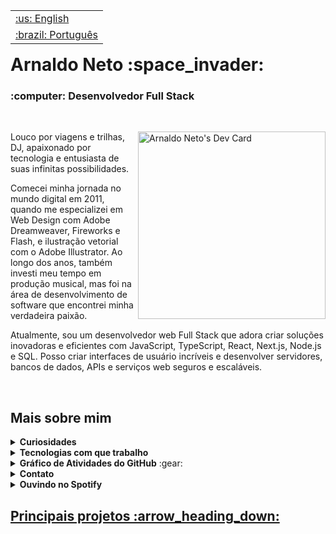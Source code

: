 <table align="right">
 <tr><td><a href="https://github.com/acn3to/acn3to/blob/main/readme-en.md">:us: English</a></td></tr>
 <tr><td><a href="https://github.com/acn3to/acn3to/blob/main/readme.md">:brazil: Português</a></td></tr>
</table>

<h1>Arnaldo Neto :space_invader:</h1>
<h3>:computer: Desenvolvedor Full Stack</h3>
  
<br>

<a href="https://app.daily.dev/acn3to"><img src="https://api.daily.dev/devcards/641090bda2d04b858cad0e0a324174e3.png?r=sx5" width="300" align="right" alt="Arnaldo Neto's Dev Card"/></a>
 
Louco por viagens e trilhas, DJ, apaixonado por tecnologia e entusiasta de suas infinitas possibilidades.

Comecei minha jornada no mundo digital em 2011, quando me especializei em Web Design com Adobe Dreamweaver, Fireworks e Flash, e ilustração vetorial com o Adobe Illustrator. Ao longo dos anos, também investi meu tempo em produção musical, mas foi na área de desenvolvimento de software que encontrei minha verdadeira paixão.

Atualmente, sou um desenvolvedor web Full Stack que adora criar soluções inovadoras e eficientes com JavaScript, TypeScript, React, Next.js, Node.js e SQL. Posso criar interfaces de usuário incríveis e desenvolver servidores, bancos de dados, APIs e serviços web seguros e escaláveis.

<br>

<h2>Mais sobre mim</h2>

<details>
 <summary><strong>Curiosidades</strong></summary>
  <br>
    <div align="left">
:rocket: Atuo como Desenvolvedor Full Stack na <a href="https://www.linkedin.com/company/saltsystems/" target="_blank">Salt Systems</a>,  desenvolvendo aplicações tanto em Back quanto Frontend, construindo API Rests, implementando soluções automatizadas via WhatsApp e Telegram e prestando manutenção de ambiente em AWS e Docker.
    </div>
  <br>
    <div align="left">
:seedling: Estou sempre aprendendo <strong>JavaScript</strong>, <strong>TypeScript</strong>, <strong>Node</strong> e <strong>React</strong>.
    </div>
  <br>
  <div align="left">
:speech_balloon: Pergunte-me sobre <strong>qualquer coisa!</strong> Se eu puder ajudar, será um prazer!
  </div>
  <br>
</details>

<details>
 <summary><strong>Tecnologias com que trabalho</strong></summary>
  <br>
    <div >
      <a href="https://developer.mozilla.org/pt-BR/docs/Web/HTML" target="_blank">
        <img  alt="HTML-Icon" height="60" width="60" src="https://cdn.jsdelivr.net/gh/devicons/devicon/icons/html5/html5-plain-wordmark.svg">&nbsp
      </a>
      <a href="https://developer.mozilla.org/pt-BR/docs/Web/CSS" target="_blank">
        <img  alt="CSS-Icon" height="60" width="60" src="https://cdn.jsdelivr.net/gh/devicons/devicon/icons/css3/css3-plain-wordmark.svg">&nbsp
      </a>
      <a href="https://developer.mozilla.org/pt-BR/docs/Web/JavaScript" target="_blank">
        <img  alt="Js-Icon" height="60" width="60" src="https://cdn.jsdelivr.net/gh/devicons/devicon/icons/javascript/javascript-plain.svg">&nbsp
      </a>
      <a href="https://www.typescriptlang.org/" target="_blank">
        <img  alt="Ts-Icon" height="60" width="60" src="https://cdn.jsdelivr.net/gh/devicons/devicon/icons/typescript/typescript-plain.svg">
      </a>
    </div>    
  <br>
    <div >
      <a href="https://getbootstrap.com/" target="_blank">
        <img  alt="Bootstrap-Icon" height="60" width="60" src="https://cdn.jsdelivr.net/gh/devicons/devicon/icons/bootstrap/bootstrap-plain-wordmark.svg">&nbsp
      </a>
      <a href="https://sass-lang.com/" target="_blank">
        <img  alt="Sass-Icon" height="60" width="60" src="https://cdn.jsdelivr.net/gh/devicons/devicon/icons/sass/sass-original.svg">&nbsp
      </a>
      <a href="https://tailwindcss.com/" target="_blank">
        <img  alt="TailwindCSS-Icon" height="60" width="60" src="https://cdn.jsdelivr.net/gh/devicons/devicon/icons/tailwindcss/tailwindcss-plain.svg">
      </a>
    </div>    
  <br>
    <div >
      <a href="https://pt-br.reactjs.org/" target="_blank">
        <img  alt="React-Icon" height="60" width="60" src="https://cdn.jsdelivr.net/gh/devicons/devicon/icons/react/react-original-wordmark.svg">&nbsp
      </a>
      <a href="https://nextjs.org/" target="_blank">
        <img  alt="Next-Icon" height="60" width="60" src="https://cdn.jsdelivr.net/gh/devicons/devicon/icons/nextjs/nextjs-line.svg">
      </a>
    </div>
  <br>
    <div >
      <a href="https://nodejs.org/" target="_blank">
        <img  alt="Node-Icon" height="60" width="60" src="https://cdn.jsdelivr.net/gh/devicons/devicon/icons/nodejs/nodejs-plain.svg">&nbsp
      </a>
      <a href="https://expressjs.com/" target="_blank">
        <img  alt="Express-Icon" height="60" width="60" src="https://cdn.jsdelivr.net/gh/devicons/devicon/icons/express/express-original.svg">
      </a>
    </div>
  <br> 
    <div >
      <a href="https://www.postgresql.org/" target="_blank">
        <img  alt="PostgreSQL-Icon" height="60" width="60" src="https://cdn.jsdelivr.net/gh/devicons/devicon/icons/postgresql/postgresql-plain-wordmark.svg">&nbsp
      </a>
      <a href="https://www.mongodb.com/home" target="_blank">
        <img  alt="MongoDB-Icon" height="60" width="60" src="https://cdn.jsdelivr.net/gh/devicons/devicon/icons/mongodb/mongodb-plain-wordmark.svg">
      </a>
    </div>
  <br>
</details>

<details>
 <summary><strong>Gráfico de Atividades do GitHub</strong> :gear: </summary>
  <br>
    <div >
      <img height="150em" src="https://github-profile-summary-cards.vercel.app/api/cards/stats?username=acn3to&theme=nord_dark"/>
    </div>    
  <br>
    <div >
      <img height="150em" src="https://github-profile-summary-cards.vercel.app/api/cards/repos-per-language?username=acn3to&hide=java&theme=nord_dark"/>
      <img height="150em" src="https://github-profile-summary-cards.vercel.app/api/cards/most-commit-language?username=acn3to&theme=nord_dark"/>
    </div>
  <br>
    <div >
      <img height="150em" src="https://github-profile-summary-cards.vercel.app/api/cards/profile-details?username=acn3to&theme=nord_dark"/>
    </div>
  <br> 
    <div >
      <img height="150em" src="https://github-readme-streak-stats.herokuapp.com/?user=acn3to&hide_border=true&date_format=M%20j%5B%2C%20Y%5D&background=2D3742&stroke=2D3742&ring=6bbbca&fire=6bbbca&currStreakNum=fff&sideNums=6bbbca&currStreakLabel=6bbbca&sideLabels=fff&dates=fff"/>
    </div>
  <br>
</details>

<details>
 <summary><strong>Contato</strong></summary>
  <br>
    <div >
      <a href="mailto:costanetoow@gmail.com" target="_blank">
        <img  height="40em" src="https://img.shields.io/badge/-Gmail-05122A?style=flat&logo=gmail" alt="gmail"/> 
      </a>
      <a href="https://discordapp.com/users/366398902846619649/" target="_blank">
        <img  height="40em" src="https://img.shields.io/badge/-Discord-05122A?style=flat&logo=discord" alt="discord"/>
      </a>
      <a href="https://www.linkedin.com/in/arnaldo-fullstack/" target="_blank">
        <img  height="40em" src="https://img.shields.io/badge/-LinkedIn-05122A?style=flat&logo=linkedin" alt="linkedin"/>
      </a>
      <a href="https://www.instagram.com/acn3to/" target="_blank">
        <img  height="40em" src="https://img.shields.io/badge/-Instagram-05122A?style=flat&logo=instagram" alt="instagram"/>
      </a>
    </div>
  <br>
</details>

<details>
 <summary><strong>Ouvindo no Spotify</strong></summary>
  <br>
  <div >
    <a href="https://github.com/acn3to">
    <img alt="Spotify" src="https://spotify-recently-played-readme.vercel.app/api?user=22x3z2opku3q4cig6csrgdk3a">
  </div>
</details>
 
<h2>Principais projetos :arrow_heading_down:</h2>
